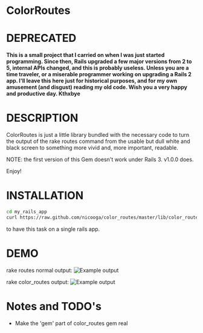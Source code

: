 ColorRoutes
===========

# DEPRECATED

**This is a small project that I carried on when I was just started programming.
Since then, Rails upgraded a few major versions from 2 to 5, internal APIs changed, and this is probably useless.
Unless you are a time traveler, or a miserable programmer working on upgrading a Rails 2 app.
I'll leave this here just for historical purposes, and for my own amusement (and disgust) reading my old code. Wish you a very happy and productive day. Kthxbye**

# DESCRIPTION

ColorRoutes is just a little library bundled with the necessary code to turn the output of the rake routes command from the usable but dull white and black screen to something more vivid and, more important, readable.

NOTE: the first version of this Gem doesn't work under Rails 3. v1.0.0 does.

Enjoy!

# INSTALLATION
```bash
cd my_rails_app
curl https://raw.github.com/nicooga/color_routes/master/lib/color_routes/rails/tasks/color_routes.rake -o lib/tasks/color_routes.rake
```
to have this task on a single rails app.

# DEMO

rake routes normal output: 
<img src="https://github.com/nicooga/color_routes/raw/master/doc/demo1.png" title="Example output" alt="Example output" />

rake color_routes output:
<img src="https://github.com/nicooga/color_routes/raw/master/doc/demo2.png" title="Example output" alt="Example output" />

# Notes and TODO's

  + Make the 'gem' part of color_routes gem real
